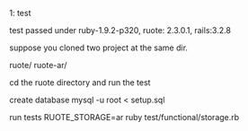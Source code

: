 1: test

test passed under ruby-1.9.2-p320, ruote: 2.3.0.1, rails:3.2.8

suppose you cloned two project at the same dir.

ruote/
ruote-ar/

cd the ruote directory and run the test

create database
mysql -u root < setup.sql

run tests
RUOTE_STORAGE=ar ruby test/functional/storage.rb
